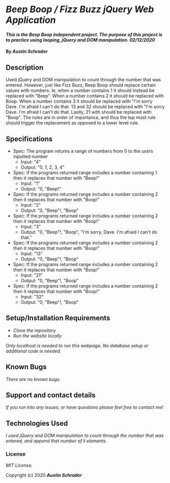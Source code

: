 # _Beep Boop / Fizz Buzz jQuery Web Application_

#### _This is the Beep Boop independent project. The purpose of this project is to practice using looping, jQuery and DOM manipulation. 02/12/2020_

#### By _**Austin Schrader**_

## Description

Used jQuery and DOM manipulation to count through the number that was entered. However, just like Fizz Buzz, Beep Boop should replace certain values with numbers. Ie, when a number contains 1 it should instead be replaced with "Beep". When a number contains 2 it should be replaced with Boop. When a number contains 3 it should be replaced with "I'm sorry Dave. I'm afraid I can't do that. 13 and 32 should be replaced with "I'm sorry Dave. I'm afraid I can't do that. Lastly, 21 with should be replaced with "Boop". The rules are in order of importance, and thus the top most rule should trigger the replacement as opposed to a lower level rule.

## Specifications
* Spec: The program returns a range of numbers from 0 to the users inputted number
    * Input: "4"
    * Output: "0, 1, 2, 3, 4"
* Spec: If the programs returned range includes a number containing 1 then it replaces that number with "Beep!"
    * Input: "1"
    * Output: "0, "Beep!"
* Spec: If the programs returned range includes a number containing 2 then it replaces that number with "Boop!"
    * Input: "2"
    * Output: "0, "Beep"!, "Boop"
* Spec: If the programs returned range includes a number containing 2 then it replaces that number with "Boop!"
    * Input: "3"
    * Output: "0, "Beep"!, "Boop", "I'm sorry, Dave. I'm afraid I can't do that."
* Spec: If the programs returned range includes a number containing 2 then it replaces that number with "Boop!"
    * Input: "13"
    * Output: "0, "Beep"!, "Boop"
* Spec: If the programs returned range includes a number containing 2 then it replaces that number with "Boop!"
    * Input: "21"
    * Output: "0, "Beep"!, "Boop"
* Spec: If the programs returned range includes a number containing 2 then it replaces that number with "Boop!"
    * Input: "32"
    * Output: "0, "Beep"!, "Boop"


## Setup/Installation Requirements

* _Clone the repository_
* _Run the website locally_

_Only localhost is needed to run this webpage. No database setup or additional code is needed._

## Known Bugs

_There are no known bugs._

## Support and contact details

_If you run into any issues, or have questions please feel free to contact me!_

## Technologies Used

_I used jQuery and DOM manipulation to count through the number that was entered, and append that number of li elements._

### License

*MIT License.*

Copyright (c) 2020 **_Austin Schrader_**
